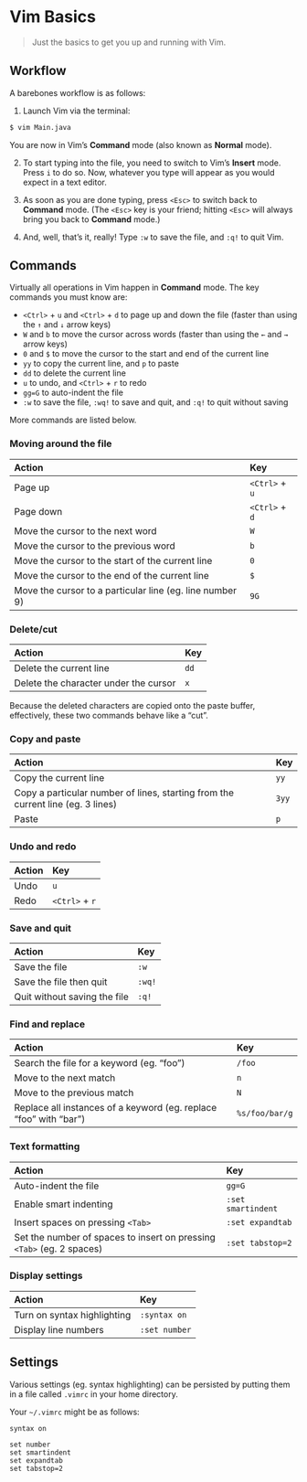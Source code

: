 # Vim Basics

> Just the basics to get you up and running with Vim.

## Workflow

A barebones workflow is as follows:

1. Launch Vim via the terminal:

  ```bash
  $ vim Main.java
  ```

  You are now in Vim&rsquo;s **Command** mode (also known as **Normal** mode).

2. To start typing into the file, you need to switch to Vim&rsquo;s **Insert** mode. Press `i` to do so. Now, whatever you type will appear as you would expect in a text editor.

3. As soon as you are done typing, press `<Esc>` to switch back to **Command** mode. (The `<Esc>` key is your friend; hitting `<Esc>` will always bring you back to **Command** mode.)

3. And, well, that&rsquo;s it, really! Type `:w` to save the file, and `:q!` to quit Vim.

## Commands

Virtually all operations in Vim happen in **Command** mode. The key commands you must know are:

- `<Ctrl>` + `u` and `<Ctrl>` + `d` to page up and down the file (faster than using the <code>&uarr;</code> and <code>&darr;</code> arrow keys)
- `W` and `b` to move the cursor across words (faster than using the <code>&larr;</code> and <code>&rarr;</code> arrow keys)
- `0` and `$` to move the cursor to the start and end of the current line
- `yy` to copy the current line, and `p` to paste
- `dd` to delete the current line
- `u` to undo, and `<Ctrl>` + `r` to redo
- `gg=G` to auto-indent the file
- `:w` to save the file, `:wq!` to save and quit, and `:q!` to quit without saving

More commands are listed below.

### Moving around the file

Action | Key
:------|:----
Page up | `<Ctrl>` + `u`
Page down | `<Ctrl>` + `d`
Move the cursor to the next word | `W`
Move the cursor to the previous word | `b`
Move the cursor to the start of the current line | `0`
Move the cursor to the end of the current line | `$`
Move the cursor to a particular line (eg. line number 9) | `9G`

### Delete/cut

Action | Key
:------|:----
Delete the current line | `dd`
Delete the character under the cursor | `x`

Because the deleted characters are copied onto the paste buffer, effectively, these two commands behave like a &ldquo;cut&rdquo;.

### Copy and paste

Action | Key
:------|:----
Copy the current line | `yy`
Copy a particular number of lines, starting from the current line (eg. 3 lines) | `3yy`
Paste | `p`

### Undo and redo

Action | Key
:------|:----
Undo | `u`
Redo | `<Ctrl>` + `r`

### Save and quit

Action | Key
:------|:----
Save the file | `:w`
Save the file then quit | `:wq!`
Quit without saving the file | `:q!`

### Find and replace

Action | Key
:------|:----
Search the file for a keyword (eg. &ldquo;foo&rdquo;) | `/foo`
Move to the next match | `n`
Move to the previous match | `N`
Replace all instances of a keyword (eg. replace &ldquo;foo&rdquo; with &ldquo;bar&rdquo;) | `%s/foo/bar/g`

### Text formatting

Action | Key
:------|:----
Auto-indent the file | `gg=G`
Enable smart indenting | `:set smartindent`
Insert spaces on pressing `<Tab>` | `:set expandtab`
Set the number of spaces to insert on pressing `<Tab>` (eg. 2 spaces) | `:set tabstop=2`

### Display settings

Action | Key
:------|:----
Turn on syntax highlighting | `:syntax on`
Display line numbers | `:set number`

## Settings

Various settings (eg. syntax highlighting) can be persisted by putting them in a file called `.vimrc` in your home directory.

Your `~/.vimrc` might be as follows:

```viml
syntax on

set number
set smartindent
set expandtab
set tabstop=2
```
